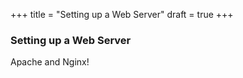 +++
title = "Setting up a Web Server"
draft = true
+++

### Setting up a Web Server

Apache and Nginx!